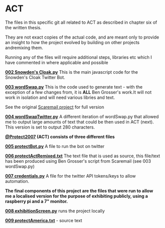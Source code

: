# ACT

The files in this specific git all related to ACT as described in chapter six of the written thesis. 

They are not exact copies of the actual code, and are meant only to provide an insight to how the project evolved by building on other projects andremixing them.

Running any of the files will require additional steps, libraries etc which I have commented in where applicable and possible 

**[002 Snowden's Cloak.py](https://github.com/ArtOfTheWeak/ACT/blob/main/002%20SnowdensCloak.js)** 
This is the main javascript code for the Snowden's Cloak Twitter Bot. 

**[003 wordSwap.py](https://github.com/ArtOfTheWeak/ACT/blob/main/003%20originalScareMailSwapper.py)** 
This is the code used to generate text - with the exception of a few changes from, it is **ALL** Ben Grosser's work.It will not work in isolation and will need various libries and text.

See the original [Scaremail project]( https://github.com/bengrosser/scaremail) for full version

**[004 wordSwapTwitter.py](https://github.com/ArtOfTheWeak/ACT/blob/main/004%20wordSwapTwitter.py)**
A different iteration of wordSwap.py that allowed me to output large amounts of text that could be then used in ACT (next). This version is set to output 280 characters.

**[@Protect2007](https://twitter.com/Protect2007) (ACT) consists of three different files** 

**[005 protectBot.py](https://github.com/ArtOfTheWeak/ACT/blob/main/005%20protectBot.py)**
A file to run the bot on twitter  

**[006 protectActRemixed.txt](https://github.com/ArtOfTheWeak/ACT/blob/main/006%20ProtectActRemixed.txt)**
The text file that is used as source, this file/text has been produced using Ben Grosser's script from Scaremail (see 003 wordSwap.py)  

**[007 credentials.py](https://github.com/ArtOfTheWeak/ACT/blob/main/007%20credentials.py)**
A file for the twitter API tokens/keys to allow automation. 

**The final components of this project are the files that were run to allow me a localised version for the purpose of exhibiting publicly, using a raspberry pi and a 7" monitor.** 

**[008 exhibitionScreen.py](https://github.com/ArtOfTheWeak/ACT/blob/main/008%20exhibitionScreen.py)** runs the project locally 

**[009 protectAmerica.txt](https://github.com/ArtOfTheWeak/ACT/blob/main/009%20protectAmercia.txt)** - source text  
 

